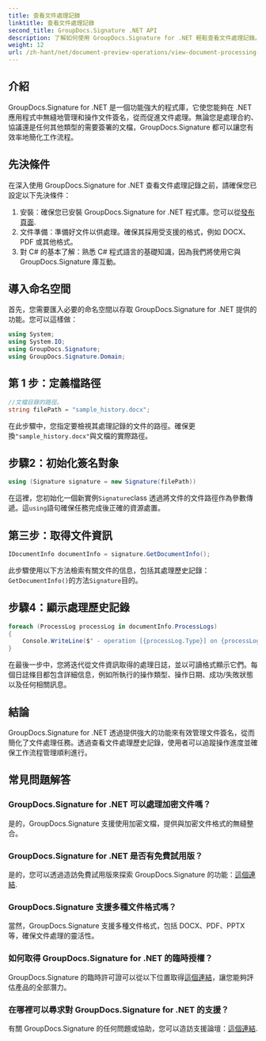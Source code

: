 ```yaml
---
title: 查看文件處理記錄
linktitle: 查看文件處理記錄
second_title: GroupDocs.Signature .NET API
description: 了解如何使用 GroupDocs.Signature for .NET 輕鬆查看文件處理記錄。請按照我們的逐步指南進行無縫工作流程管理。
weight: 12
url: /zh-hant/net/document-preview-operations/view-document-processing-history/
---
```

## 介紹
GroupDocs.Signature for .NET 是一個功能強大的程式庫，它使您能夠在 .NET 應用程式中無縫地管理和操作文件簽名，從而促進文件處理。無論您是處理合約、協議還是任何其他類型的需要簽署的文檔，GroupDocs.Signature 都可以讓您有效率地簡化工作流程。
## 先決條件
在深入使用 GroupDocs.Signature for .NET 查看文件處理記錄之前，請確保您已設定以下先決條件：
1. 安裝：確保您已安裝 GroupDocs.Signature for .NET 程式庫。您可以從[發布頁面](https://releases.groupdocs.com/signature/net/).
2. 文件準備：準備好文件以供處理。確保其採用受支援的格式，例如 DOCX、PDF 或其他格式。
3. 對 C# 的基本了解：熟悉 C# 程式語言的基礎知識，因為我們將使用它與 GroupDocs.Signature 庫互動。

## 導入命名空間
首先，您需要匯入必要的命名空間以存取 GroupDocs.Signature for .NET 提供的功能。您可以這樣做：
```csharp
using System;
using System.IO;
using GroupDocs.Signature;
using GroupDocs.Signature.Domain;
```
## 第 1 步：定義檔路徑
```csharp
//文檔目錄的路徑。
string filePath = "sample_history.docx";
```
在此步驟中，您指定要檢視其處理記錄的文件的路徑。確保更換`"sample_history.docx"`與文檔的實際路徑。
## 步驟2：初始化簽名對象
```csharp
using (Signature signature = new Signature(filePath))
```
在這裡，您初始化一個新實例`Signature`class 透過將文件的文件路徑作為參數傳遞。這`using`語句確保任務完成後正確的資源處置。
## 第三步：取得文件資訊
```csharp
IDocumentInfo documentInfo = signature.GetDocumentInfo();
```
此步驟使用以下方法檢索有關文件的信息，包括其處理歷史記錄：`GetDocumentInfo()`的方法`Signature`目的。
## 步驟4：顯示處理歷史記錄
```csharp
foreach (ProcessLog processLog in documentInfo.ProcessLogs)
{
    Console.WriteLine($" - operation [{processLog.Type}] on {processLog.Date.ToShortDateString()}. Succeeded/Failed {processLog.Succeeded}/{processLog.Failed}. Message: {processLog.Message}");
}
```
在最後一步中，您將迭代從文件資訊取得的處理日誌，並以可讀格式顯示它們。每個日誌條目都包含詳細信息，例如所執行的操作類型、操作日期、成功/失敗狀態以及任何相關訊息。

## 結論
GroupDocs.Signature for .NET 透過提供強大的功能來有效管理文件簽名，從而簡化了文件處理任務。透過查看文件處理歷史記錄，使用者可以追蹤操作進度並確保工作流程管理順利進行。
## 常見問題解答
### GroupDocs.Signature for .NET 可以處理加密文件嗎？
是的，GroupDocs.Signature 支援使用加密文檔，提供與加密文件格式的無縫整合。
### GroupDocs.Signature for .NET 是否有免費試用版？
是的，您可以透過造訪免費試用版來探索 GroupDocs.Signature 的功能：[這個連結](https://releases.groupdocs.com/).
### GroupDocs.Signature 支援多種文件格式嗎？
當然，GroupDocs.Signature 支援多種文件格式，包括 DOCX、PDF、PPTX 等，確保文件處理的靈活性。
### 如何取得 GroupDocs.Signature for .NET 的臨時授權？
 GroupDocs.Signature 的臨時許可證可以從以下位置取得[這個連結](https://purchase.groupdocs.com/temporary-license/)，讓您能夠評估產品的全部潛力。
### 在哪裡可以尋求對 GroupDocs.Signature for .NET 的支援？
有關 GroupDocs.Signature 的任何問題或協助，您可以造訪支援論壇：[這個連結](https://forum.groupdocs.com/c/signature/13).